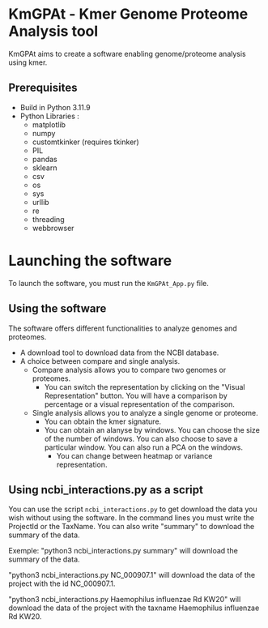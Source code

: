 # KmGPAt - Kmer Genome Proteome Analysis tool

KmGPAt aims to create a software enabling genome/proteome analysis using kmer.

## Prerequisites

- Build in Python 3.11.9
- Python Libraries :
    - matplotlib
    - numpy
    - customtkinker (requires tkinker)
    - PIL
    - pandas
    - sklearn
    - csv
    - os
    - sys
    - urllib
    - re
    - threading
    - webbrowser

# Launching the software

To launch the software, you must run the `KmGPAt_App.py` file.

## Using the software

The software offers different functionalities to analyze genomes and proteomes.
- A download tool to download data from the NCBI database.
- A choice between compare and single analysis.
    - Compare analysis allows you to compare two genomes or proteomes.
        - You can switch the representation by clicking on the "Visual Representation" button. You will have a comparison by percentage or a visual representation of the comparison.
    - Single analysis allows you to analyze a single genome or proteome.
        - You can obtain the kmer signature.
        - You can obtain an alanyse by windows. You can choose the size of the number of windows. You can also choose to save a particular window. You can also run a PCA on the windows.
            - You can change between heatmap or variance representation.
 


## Using ncbi_interactions.py as a script

You can use the script `ncbi_interactions.py` to get download the data you wish without using the software.
In the command lines you must write the ProjectId or the TaxName. You can also write "summary" to download the summary of the data.

Exemple:
"python3 ncbi_interactions.py summary" will download the summary of the data.

"python3 ncbi_interactions.py NC_000907.1" will download the data of the project with the id NC_000907.1.

"python3 ncbi_interactions.py Haemophilus influenzae Rd KW20" will download the data of the project with the taxname Haemophilus influenzae Rd KW20.